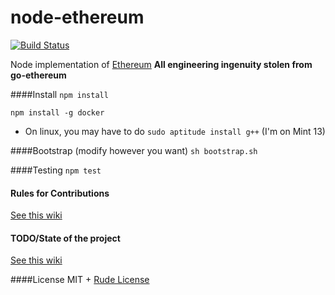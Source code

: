 node-ethereum
===========
[![Build Status](https://travis-ci.org/josephyzhou/node-ethereum.png?branch=master)](https://travis-ci.org/josephyzhou/node-ethereum)

Node implementation of [Ethereum](http://Ethereum.org)
**All engineering ingenuity stolen from go-ethereum**

####Install
`npm install`

`npm install -g docker`

* On linux, you may have to do `sudo aptitude install g++` (I'm on Mint 13)

####Bootstrap (modify however you want)
`sh bootstrap.sh`

####Testing
`npm test`

#### Rules for Contributions
[See this wiki](https://github.com/josephyzhou/node-ethereum/wiki/Rules-of-Contribution)

#### TODO/State of the project
[See this wiki](https://github.com/josephyzhou/node-ethereum/wiki/TODO)

####License
MIT + [Rude License](https://github.com/josephyzhou/Rude-Software-License/blob/master/license.md)

